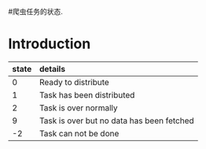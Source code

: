 #爬虫任务的状态.

# Introduction #

|state|details|
|:----|:------|
|0 |Ready to distribute|
|1 |Task has been distributed|
|2 |Task is over normally|
|9 |Task is over but no data has been fetched|
|-2|Task can not be done|